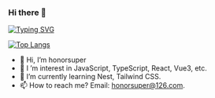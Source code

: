 ### Hi there 👋

[![Typing SVG](https://readme-typing-svg.demolab.com?font=Fira+Code&pause=1000&repeat=false&random=false&width=435&lines=console.log(%22hello+world%22);honorsuper)](https://git.io/typing-svg)

[![Top Langs](https://github-readme-stats.vercel.app/api/top-langs/?username=honorsuper&layout=compact)](https://github.com/anuraghazra/github-readme-stats)

- 👋 Hi, I’m honorsuper
- 👀 I ’m interest in JavaScript, TypeScript, React, Vue3, etc.
- 🌱 I’m currently learning Nest, Tailwind CSS.
-  📫 How to reach me? Email: honorsuper@126.com.

<!--
**honorsuper/honorsuper** is a ✨ _special_ ✨ repository because its `README.md` (this file) appears on your GitHub profile.

Here are some ideas to get you started:

- 🔭 I’m currently working on ...
- 🌱 I’m currently learning ...
- 👯 I’m looking to collaborate on ...
- 🤔 I’m looking for help with ...
- 💬 Ask me about ...
- 📫 How to reach me: ...
- 😄 Pronouns: ...
- ⚡ Fun fact: ...
-->
